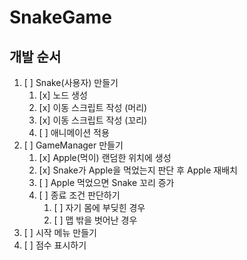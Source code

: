 # SnakeGame
## 개발 순서
1. [ ] Snake(사용자) 만들기
   1. [x] 노드 생성
   2. [x] 이동 스크립트 작성 (머리)
   3. [x] 이동 스크립트 작성 (꼬리)
   4. [ ] 애니메이션 적용
2. [ ] GameManager 만들기
   1. [x] Apple(먹이) 랜덤한 위치에 생성
   2. [x] Snake가 Apple을 먹었는지 판단 후 Apple 재배치
   3. [ ] Apple 먹었으면 Snake 꼬리 증가
   4. [ ] 종료 조건 판단하기
      1. [ ] 자기 몸에 부딪힌 경우
      2. [ ] 맵 밖을 벗어난 경우
3. [ ] 시작 메뉴 만들기
4. [ ] 점수 표시하기